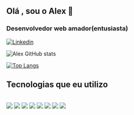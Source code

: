 ## Olá , sou o Alex 👋
### Desenvolvedor web amador(entusiasta) 

 [![Linkedin](https://img.shields.io/badge/LinkedIn-0077B5?style=for-the-badge&logo=linkedin&logoColor=white)](https://www.linkedin.com/in/alexsantos07/)
 
![Alex GitHub stats](https://github-readme-stats.vercel.app/api?username=Alex-777-90&show_icons=true&theme=transparent)

[![Top Langs](https://github-readme-stats.vercel.app/api/top-langs/?username=Alex-777-90&langs_count=8)](https://github.com/Alex-777-90/github-readme-stats)


## Tecnologias que eu utilizo
<div style="display:inline_block"><br/>
   <img align="center  alt="html5" src="https://img.shields.io/badge/HTML5-E34F26?style=for-the-badge&logo=html5&logoColor=white"/>
   <img align="center  alt="html5" src="https://img.shields.io/badge/CSS3-1572B6?style=for-the-badge&logo=css3&logoColor=white"/>
   <img align="center  alt="html5" src="https://img.shields.io/badge/JavaScript-323330?style=for-the-badge&logo=javascript&logoColor=F7DF1E"/>
   <img align="center  alt="html5" src="https://img.shields.io/badge/React-20232A?style=for-the-badge&logo=react&logoColor=61DAFB"/>                                      <img align="center  alt="html5" src="https://img.shields.io/badge/Node.js-43853D?style=for-the-badge&logo=node.js&logoColor=white"/>
   <img align="center  alt="html5" src="https://img.shields.io/badge/Express.js-404D59?style=for-the-badge"/>
   <img align="center  alt="html5" src="https://img.shields.io/badge/sequelize-323330?style=for-the-badge&logo=sequelize&logoColor=blue"/>
   <img align="center  alt="html5" src="https://img.shields.io/badge/MySQL-005C84?style=for-the-badge&logo=mysql&logoColor=white"/>
 </div>     



